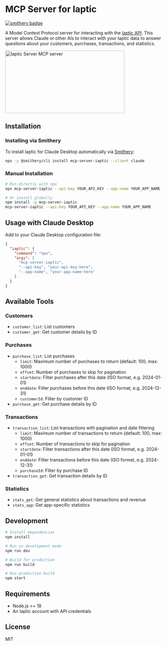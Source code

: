 # MCP Server for Iaptic
[![smithery badge](https://smithery.ai/badge/mcp-server-iaptic)](https://smithery.ai/server/mcp-server-iaptic)

A Model Context Protocol server for interacting with the [Iaptic API](https://www.iaptic.com). This server allows Claude or other AIs to interact with your Iaptic data to answer questions about your customers, purchases, transactions, and statistics.

<a href="https://glama.ai/mcp/servers/u2l6kenhz6"><img width="380" height="200" src="https://glama.ai/mcp/servers/u2l6kenhz6/badge" alt="Iaptic Server MCP server" /></a>

## Installation

### Installing via Smithery

To install Iaptic for Claude Desktop automatically via [Smithery](https://smithery.ai/server/mcp-server-iaptic):

```bash
npx -y @smithery/cli install mcp-server-iaptic --client claude
```

### Manual Installation
```bash
# Run directly with npx
npx mcp-server-iaptic --api-key YOUR_API_KEY --app-name YOUR_APP_NAME

# Or install globally
npm install -g mcp-server-iaptic
mcp-server-iaptic --api-key YOUR_API_KEY --app-name YOUR_APP_NAME
```

## Usage with Claude Desktop

Add to your Claude Desktop configuration file:

```json
{
  "iaptic": {
    "command": "npx",
    "args": [
      "mcp-server-iaptic",
      "--api-key", "your-api-key-here",
      "--app-name", "your-app-name-here"
    ]
  }
}
```

## Available Tools

### Customers
- `customer_list`: List customers
- `customer_get`: Get customer details by ID

### Purchases
- `purchase_list`: List purchases
  - `limit`: Maximum number of purchases to return (default: 100, max: 1000)
  - `offset`: Number of purchases to skip for pagination
  - `startdate`: Filter purchases after this date (ISO format, e.g. 2024-01-01)
  - `enddate`: Filter purchases before this date (ISO format, e.g. 2024-12-31)
  - `customerId`: Filter by customer ID
- `purchase_get`: Get purchase details by ID

### Transactions
- `transaction_list`: List transactions with pagination and date filtering
  - `limit`: Maximum number of transactions to return (default: 100, max: 1000)
  - `offset`: Number of transactions to skip for pagination
  - `startdate`: Filter transactions after this date (ISO format, e.g. 2024-01-01)
  - `enddate`: Filter transactions before this date (ISO format, e.g. 2024-12-31)
  - `purchaseId`: Filter by purchase ID
- `transaction_get`: Get transaction details by ID

### Statistics
- `stats_get`: Get general statistics about transactions and revenue
- `stats_app`: Get app-specific statistics

## Development

```bash
# Install dependencies
npm install

# Run in development mode
npm run dev

# Build for production
npm run build

# Run production build
npm start
```

## Requirements

- Node.js >= 18
- An Iaptic account with API credentials

## License

MIT 
